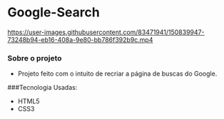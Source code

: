 # Google-Search
 


https://user-images.githubusercontent.com/83471941/150839947-73248b94-eb16-408a-9e80-bb786f392b9c.mp4


### Sobre o projeto 
- Projeto feito com o intuito de recriar a página de buscas do Google.

###Tecnologia Usadas:
- HTML5
- CSS3
